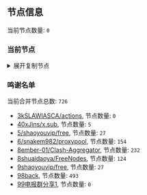 
## 节点信息
当前节点数量: `0`
### 当前节点
<details>
  <summary>展开复制节点</summary>

    

</details>

### 鸣谢名单
当前合并节点总数: `726`
- [3kSLAWIASCA/actions](https://github.com/kSLAWIASCA/actions), 节点数量: `0`
- [40xJins/x.sub](https://github.com/0xJins/x.sub), 节点数量: `5`
- [5/shaoyouvip/free](https://github.com/shaoyouvip/free), 节点数量: `27`
- [6/snakem982/proxypool](https://github.com/snakem982/proxypool), 节点数量: `154`
- [8ember-01/Clash-Aggregator](https://github.com/ember-01/Clash-Aggregator), 节点数量: `232`
- [8shuaidaoya/FreeNodes](https://github.com/shuaidaoya/FreeNodes), 节点数量: `124`
- [9shaoyouvip/free](https://github.com/shaoyouvip/free), 节点数量: `27`
- [98back](https://github.com/firefoxmmx2/v2rayshare_subcription), 节点数量: `493`
- [99电报群分享1](https://github.com/cdddbc/getAirport), 节点数量: `0`


